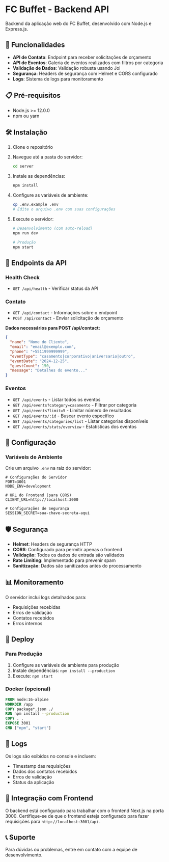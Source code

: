 # FC Buffet - Backend API

Backend da aplicação web do FC Buffet, desenvolvido com Node.js e Express.js.

## 🚀 Funcionalidades

- **API de Contato**: Endpoint para receber solicitações de orçamento
- **API de Eventos**: Galeria de eventos realizados com filtros por categoria
- **Validação de Dados**: Validação robusta usando Joi
- **Segurança**: Headers de segurança com Helmet e CORS configurado
- **Logs**: Sistema de logs para monitoramento

## 📋 Pré-requisitos

- Node.js >= 12.0.0
- npm ou yarn

## 🛠️ Instalação

1. Clone o repositório
2. Navegue até a pasta do servidor:
   ```bash
   cd server
   ```

3. Instale as dependências:
   ```bash
   npm install
   ```

4. Configure as variáveis de ambiente:
   ```bash
   cp .env.example .env
   # Edite o arquivo .env com suas configurações
   ```

5. Execute o servidor:
   ```bash
   # Desenvolvimento (com auto-reload)
   npm run dev
   
   # Produção
   npm start
   ```

## 📡 Endpoints da API

### Health Check
- `GET /api/health` - Verificar status da API

### Contato
- `GET /api/contact` - Informações sobre o endpoint
- `POST /api/contact` - Enviar solicitação de orçamento

**Dados necessários para POST /api/contact:**
```json
{
  "name": "Nome do Cliente",
  "email": "email@exemplo.com",
  "phone": "+5511999999999",
  "eventType": "casamento|corporativo|aniversario|outro",
  "eventDate": "2024-12-25",
  "guestCount": 150,
  "message": "Detalhes do evento..."
}
```

### Eventos
- `GET /api/events` - Listar todos os eventos
- `GET /api/events?category=casamento` - Filtrar por categoria
- `GET /api/events?limit=5` - Limitar número de resultados
- `GET /api/events/:id` - Buscar evento específico
- `GET /api/events/categories/list` - Listar categorias disponíveis
- `GET /api/events/stats/overview` - Estatísticas dos eventos

## 🔧 Configuração

### Variáveis de Ambiente

Crie um arquivo `.env` na raiz do servidor:

```env
# Configurações do Servidor
PORT=3001
NODE_ENV=development

# URL do Frontend (para CORS)
CLIENT_URL=http://localhost:3000

# Configurações de Segurança
SESSION_SECRET=sua-chave-secreta-aqui
```

## 🛡️ Segurança

- **Helmet**: Headers de segurança HTTP
- **CORS**: Configurado para permitir apenas o frontend
- **Validação**: Todos os dados de entrada são validados
- **Rate Limiting**: Implementado para prevenir spam
- **Sanitização**: Dados são sanitizados antes do processamento

## 📊 Monitoramento

O servidor inclui logs detalhados para:
- Requisições recebidas
- Erros de validação
- Contatos recebidos
- Erros internos

## 🚀 Deploy

### Para Produção

1. Configure as variáveis de ambiente para produção
2. Instale dependências: `npm install --production`
3. Execute: `npm start`

### Docker (opcional)

```dockerfile
FROM node:16-alpine
WORKDIR /app
COPY package*.json ./
RUN npm install --production
COPY . .
EXPOSE 3001
CMD ["npm", "start"]
```

## 📝 Logs

Os logs são exibidos no console e incluem:
- Timestamp das requisições
- Dados dos contatos recebidos
- Erros de validação
- Status da aplicação

## 🔗 Integração com Frontend

O backend está configurado para trabalhar com o frontend Next.js na porta 3000. Certifique-se de que o frontend esteja configurado para fazer requisições para `http://localhost:3001/api`.

## 📞 Suporte

Para dúvidas ou problemas, entre em contato com a equipe de desenvolvimento. 
